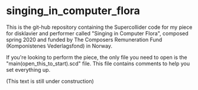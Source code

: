# singing_in_computer_flora

This is the git-hub repository containing the Supercollider code for my piece for disklavier and performer called "Singing in Computer Flora", composed spring 2020 and funded by The Composers Remuneration Fund (Komponistenes Vederlagsfond) in Norway.

If you're looking to perform the piece, the only file you need to open is the "main(open_this_to_start).scd" file. This file contains comments to help you set everything up.



(This text is still under construction)
